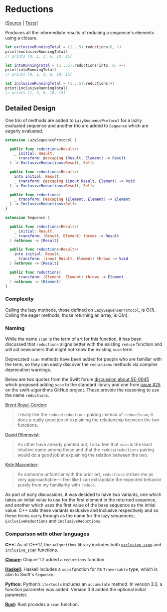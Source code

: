 # Reductions

[[Source](https://github.com/apple/swift-algorithms/blob/main/Sources/Algorithms/Reductions.swift)
|
[Tests](https://github.com/apple/swift-algorithms/blob/main/Tests/SwiftAlgorithmsTests/ReductionsTests.swift)]

Produces all the intermediate results of reducing a sequence's elements using a
closure.

```swift
let exclusiveRunningTotal = (1...5).reductions(0, +)
print(exclusiveRunningTotal)
// prints [0, 1, 3, 6, 10, 15]

let intoRunningTotal = (1...5).reductions(into: 0, +=)
print(intoRunningTotal)
// prints [0, 1, 3, 6, 10, 15]

let inclusiveRunningTotal = (1...5).reductions(+)
print(inclusiveRunningTotal)
// prints [1, 3, 6, 10, 15]
```

## Detailed Design

One trio of methods are added to `LazySequenceProtocol` for a lazily evaluated
sequence and another trio are added to `Sequence` which are eagerly evaluated.

```swift
extension LazySequenceProtocol {

  public func reductions<Result>(
    _ initial: Result,
    _ transform: @escaping (Result, Element) -> Result
  ) -> ExclusiveReductions<Result, Self>

  public func reductions<Result>(
    into initial: Result,
    _ transform: @escaping (inout Result, Element) -> Void
  ) -> ExclusiveReductions<Result, Self>

  public func reductions(
    _ transform: @escaping (Element, Element) -> Element
  ) -> InclusiveReductions<Self>
}
```

```swift
extension Sequence {

  public func reductions<Result>(
    _ initial: Result,
    _ transform: (Result, Element) throws -> Result
  ) rethrows -> [Result]

  public func reductions<Result>(
    into initial: Result,
    _ transform: (inout Result, Element) throws -> Void
  ) rethrows -> [Result]

  public func reductions(
    _ transform: (Element, Element) throws -> Element
  ) rethrows -> [Element]
}
```

### Complexity

Calling the lazy methods, those defined on `LazySequenceProtocol`, is O(_1_).
Calling the eager methods, those returning an array, is O(_n_).

### Naming

While the name `scan` is the term of art for this function, it has been
discussed that `reductions` aligns better with the existing `reduce` function
and will aid newcomers that might not know the existing `scan` term.

Deprecated `scan` methods have been added for people who are familiar with the
term, so they can easily discover the `reductions` methods via compiler
deprecation warnings.

Below are two quotes from the Swift forum [discussion about SE-0045][se-0045]
which proposed adding `scan` to the standard library and one from [issue
#25][issue 25] on the swift-algorithms GitHub project. These provide the
reasoning to use the name `reductions`.

[Brent Royal-Gordon][brent_royal-gordon]:

> I really like the `reduce`/`reductions` pairing instead of `reduce`/`scan`; it
> does a really good job of explaining the relationship between the two
> functions.

[David Rönnqvist][david rönnqvist]:

> As other have already pointed out, I also feel that `scan` is the least
> intuitive name among these and that the `reduce`/`reductions` pairing would do
> a good job at explaining the relation between the two.

[Kyle Macomber][kyle macomber]:

> As someone unfamiliar with the prior art, `reductions` strikes me as very
> approachable—I feel like I can extrapolate the expected behavior purely from
> my familiarity with `reduce`.

As part of early discussions, it was decided to have two variants, one which
takes an initial value to use for the first element in the returned sequence,
and another which uses the first value of the base sequence as the initial
value. C++ calls these variants exclusive and inclusive respectively and so
these terms carry through as the name for the lazy sequences;
`ExclusiveReductions` and `InclusiveReductions`.

[se-0045]:
  https://forums.swift.org/t/review-se-0045-add-scan-prefix-while-drop-while-and-iterate-to-the-stdlib/2382
[issue 25]: https://github.com/apple/swift-algorithms/issues/25
[brent_royal-gordon]:
  https://forums.swift.org/t/review-se-0045-add-scan-prefix-while-drop-while-and-iterate-to-the-stdlib/2382/6
[david rönnqvist]:
  https://forums.swift.org/t/review-se-0045-add-scan-prefix-while-drop-while-and-iterate-to-the-stdlib/2382/8
[kyle macomber]:
  https://github.com/apple/swift-algorithms/issues/25#issuecomment-709317894

### Comparison with other languages

**C++:** As of C++17, the `<algorithm>` library includes both
[`exclusive_scan`][c++ exclusive] and [`inclusive_scan`][c++ inclusive]
functions.

**[Clojure][clojure]:** Clojure 1.2 added a `reductions` function.

**[Haskell][haskell]:** Haskell includes a `scan` function for its `Traversable`
type, which is akin to Swift's `Sequence`.

**Python:** Python’s `itertools` includes an `accumulate` method. In version
3.3, a function parameter was added. Version 3.8 added the optional initial
parameter.

**[Rust][rust]:** Rust provides a `scan` function.

[c++ exclusive]: https://en.cppreference.com/w/cpp/algorithm/exclusive_scan
[c++ inclusive]: https://en.cppreference.com/w/cpp/algorithm/inclusive_scan
[clojure]:
  http://clojure.github.io/clojure/clojure.core-api.html#clojure.core/reductions
[haskell]:
  http://hackage.haskell.org/package/base-4.8.2.0/docs/Prelude.html#v:scanl
[rust]: https://doc.rust-lang.org/std/iter/trait.Iterator.html#method.scan
